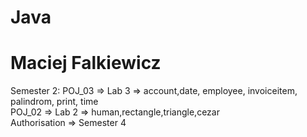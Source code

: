 # Java 
# Maciej Falkiewicz
Semester 2:
POJ_03 => Lab 3 => account,date, employee, invoiceitem, palindrom, print, time <br>
POJ_02 => Lab 2 => human,rectangle,triangle,cezar <br>
Authorisation => Semester 4
